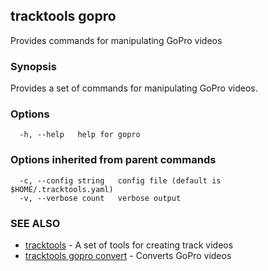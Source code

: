 ## tracktools gopro

Provides commands for manipulating GoPro videos

### Synopsis

Provides a set of commands for manipulating GoPro videos.

### Options

```
  -h, --help   help for gopro
```

### Options inherited from parent commands

```
  -c, --config string   config file (default is $HOME/.tracktools.yaml)
  -v, --verbose count   verbose output
```

### SEE ALSO

* [tracktools](tracktools.md)	 - A set of tools for creating track videos
* [tracktools gopro convert](tracktools_gopro_convert.md)	 - Converts GoPro videos

